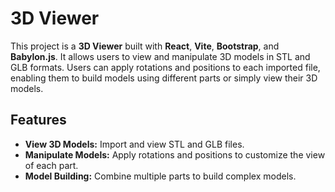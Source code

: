 # 3D Viewer

This project is a **3D Viewer** built with **React**, **Vite**, **Bootstrap**, and **Babylon.js**. It allows users to view and manipulate 3D models in STL and GLB formats. Users can apply rotations and positions to each imported file, enabling them to build models using different parts or simply view their 3D models.

## Features

- **View 3D Models:** Import and view STL and GLB files.
- **Manipulate Models:** Apply rotations and positions to customize the view of each part.
- **Model Building:** Combine multiple parts to build complex models.


